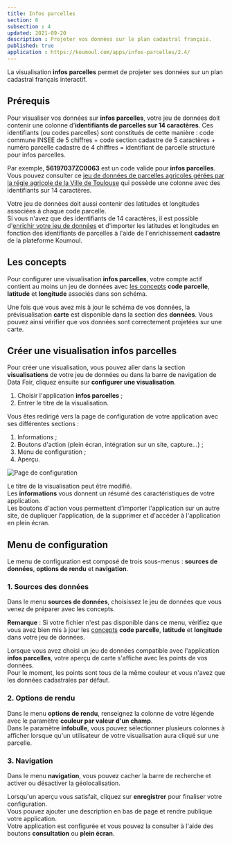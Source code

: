```yaml
---
title: Infos parcelles
section: 6
subsection : 4
updated: 2021-09-20
description : Projeter vos données sur le plan cadastral français.
published: true
application : https://koumoul.com/apps/infos-parcelles/2.4/
---
```


La visualisation **infos parcelles** permet de projeter ses données sur un plan cadastral français interactif.  

## Prérequis

Pour visualiser vos données sur **infos parcelles**, votre jeu de données doit contenir une colonne d'**identifiants de parcelles sur 14 caractères**. Ces identifiants (ou codes parcelles) sont constitués de cette manière&nbsp;: code commune INSEE de 5 chiffres + code section cadastre de 5 caractères + numéro parcelle cadastre de 4 chiffres = identifiant de parcelle structuré pour infos parcelles.

Par exemple, **56197037ZC0063** est un code valide pour **infos parcelles**. Vous pouvez consulter ce [jeu de données de parcelles agricoles gérées par la régie agricole de la Ville de Toulouse](https://koumoul.com/data-fair/api/v1/datasets/domaine-agricole-toulouse/full) qui possède une colonne avec des identifiants sur 14 caractères.

Votre jeu de données doit aussi contenir des latitudes et longitudes associées à chaque code parcelle.  
Si vous n'avez que des identifiants de 14 caractères, il est possible d'[enrichir votre jeu de données](./user-guide-backoffice/enrichment) et d'importer les latitudes et longitudes en fonction des identifiants de parcelles à l'aide de l'enrichissement **cadastre** de la plateforme Koumoul.

## Les concepts
Pour configurer une visualisation **infos parcelles**, votre compte actif contient au moins un jeu de données avec [les concepts](./user-guide-backoffice/concept) **code parcelle**, **latitude** et **longitude** associés dans son schéma.

Une fois que vous avez mis à jour le schéma de vos données, la prévisualisation **carte** est disponible dans la section des **données**. Vous pouvez ainsi vérifier que vos données sont correctement projetées sur une carte.

## Créer une visualisation infos parcelles

Pour créer une visualisation, vous pouvez aller dans la section **visualisations** de votre jeu de données ou dans la barre de navigation de Data&nbsp;Fair, cliquez ensuite sur **configurer une visualisation**.

1. Choisir l'application **infos parcelles**&nbsp;;
2. Entrer le titre de la visualisation.

Vous êtes redirigé vers la page de configuration de votre application avec ses différentes sections&nbsp;:

1. Informations&nbsp;;
2. Boutons d'action (plein écran, intégration sur un site, capture...)&nbsp;;
3. Menu de configuration&nbsp;;
4. Aperçu.

![Page de configuration](./images/user-guide-backoffice/infos-parcelles-config.jpg)

Le titre de la visualisation peut être modifié.  
Les **informations** vous donnent un résumé des caractéristiques de votre application.  
Les boutons d'action vous permettent d'importer l'application sur un autre site, de dupliquer l'application, de la supprimer et d'accéder à l'application en plein écran.

## Menu de configuration
Le menu de configuration est composé de trois sous-menus&nbsp;: **sources de données**, **options de rendu** et **navigation**.

### 1. Sources des données  

Dans le menu **sources de données**, choisissez le jeu de données que vous venez de préparer avec les concepts.

**Remarque**&nbsp;: Si votre fichier n'est pas disponible dans ce menu, vérifiez que vous avez bien mis à jour les [concepts](./user-guide-backoffice/concept) **code parcelle**, **latitude** et **longitude** dans votre jeu de données.

Lorsque vous avez choisi un jeu de données compatible avec l'application **infos parcelles**, votre aperçu de carte s'affiche avec les points de vos données.  
Pour le moment, les points sont tous de la même couleur et vous n'avez que les données cadastrales par défaut.  

### 2. Options de rendu  

Dans le menu **options de rendu**, renseignez la colonne de votre légende avec le paramètre **couleur par valeur d'un champ**.  
Dans le paramètre **infobulle**, vous pouvez sélectionner plusieurs colonnes à afficher lorsque qu'un utilisateur de votre visualisation aura cliqué sur une parcelle.

### 3. Navigation  

Dans le menu **navigation**, vous pouvez cacher la barre de recherche et activer ou désactiver la géolocalisation.

Lorsqu'un aperçu vous satisfait, cliquez sur **enregistrer** pour finaliser votre configuration.  
Vous pouvez ajouter une description en bas de page et rendre publique votre application.  
Votre application est configurée et vous pouvez la consulter à l'aide des boutons **consultation** ou **plein écran**.
